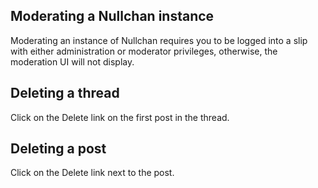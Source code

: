 Moderating a Nullchan instance
------------------------------

Moderating an instance of Nullchan requires you to be logged into a slip
with either administration or moderator privileges, otherwise, the
moderation UI will not display.


Deleting a thread
-----------------

Click on the Delete link on the first post in the thread.


Deleting a post
---------------

Click on the Delete link next to the post.
